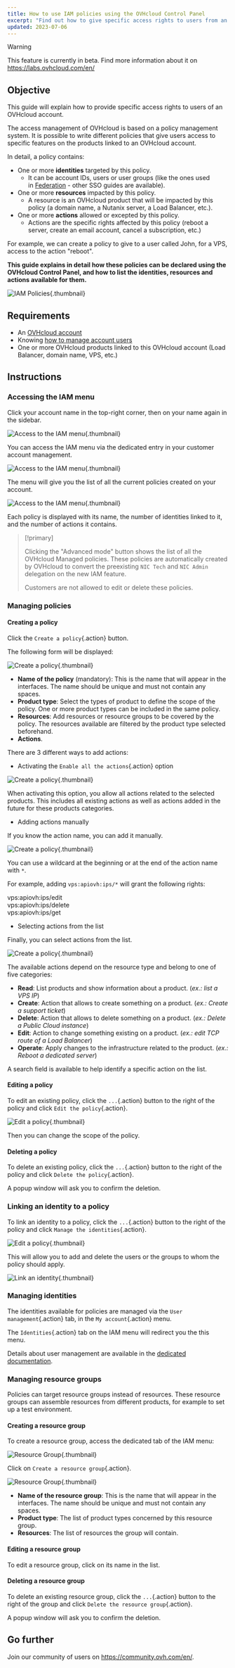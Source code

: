 ```yaml
---
title: How to use IAM policies using the OVHcloud Control Panel
excerpt: "Find out how to give specific access rights to users from an OVHcloud account"
updated: 2023-07-06
---
```


> [!warning]
>
> This feature is currently in beta. Find more information about it on <https://labs.ovhcloud.com/en/>
>

## Objective

This guide will explain how to provide specific access rights to users of an OVHcloud account.

The access management of OVHcloud is based on a policy management system. It is possible to write different policies that give users access to specific features on the products linked to an OVHcloud account.

In detail, a policy contains:

- One or more **identities** targeted by this policy. 
    - It can be account IDs, users or user groups (like the ones used in [Federation](/pages/account/customer/ovhcloud-account-connect-saml-adfs) - other SSO guides are available). 
- One or more **resources** impacted by this policy. 
    - A resource is an OVHcloud product that will be impacted by this policy (a domain name, a Nutanix server, a Load Balancer, etc.).
- One or more **actions** allowed or excepted by this policy.
    - Actions are the specific rights affected by this policy (reboot a server, create an email account, cancel a subscription, etc.)
 
For example, we can create a policy to give to a user called John, for a VPS, access to the action "reboot".

**This guide explains in detail how these policies can be declared using the OVHcloud Control Panel, and how to list the identities, resources and actions available for them.**

![IAM Policies](images/iam_policies.png){.thumbnail}

## Requirements

- An [OVHcloud account](/pages/account/customer/ovhcloud-account-creation)
- Knowing [how to manage account users](/pages/account/customer/ovhcloud-users-management)
- One or more OVHcloud products linked to this OVHcloud account (Load Balancer, domain name, VPS, etc.)

## Instructions

### Accessing the IAM menu

Click your account name in the top-right corner, then on your name again in the sidebar.

![Access to the IAM menu](images/access_to_the_IAM_menu_01.png){.thumbnail}

You can access the IAM menu via the dedicated entry in your customer account management.

![Access to the IAM menu](images/access_to_the_IAM_menu_02.png){.thumbnail}

The menu will give you the list of all the current policies created on your account.

![Access to the IAM menu](images/access_to_the_IAM_menu_03.png){.thumbnail}

Each policy is displayed with its name, the number of identities linked to it, and the number of actions it contains.

> [!primary]
>
> Clicking the "Advanced mode" button shows the list of all the OVHcloud Managed policies. These policies are automatically created by OVHcloud to convert the preexisting `NIC Tech` and `NIC Admin` delegation on the new IAM feature. 
>
> Customers are not allowed to edit or delete these policies.

### Managing policies

#### Creating a policy

Click the `Create a policy`{.action} button.

The following form will be displayed:

![Create a policy](images/create_a_policy_01.png){.thumbnail}

- **Name of the policy** (mandatory): This is the name that will appear in the interfaces. The name should be unique and must not contain any spaces.
- **Product type**: Select the types of product to define the scope of the policy. One or more product types can be included in the same policy.
- **Resources**: Add resources or resource groups to be covered by the policy. The resources available are filtered by the product type selected beforehand.
- **Actions**.

There are 3 different ways to add actions:

- Activating the `Enable all the actions`{.action} option

![Create a policy](images/create_a_policy_02.png){.thumbnail}

When activating this option, you allow all actions related to the selected products. This includes all existing actions as well as actions added in the future for these products categories.

- Adding actions manually

If you know the action name, you can add it manually.

![Create a policy](images/create_a_policy_03.png){.thumbnail}

You can use a wildcard at the beginning or at the end of the action name with `*`.

For example, adding `vps:apiovh:ips/*` will grant the following rights:

vps:apiovh:ips/edit <br>
vps:apiovh:ips/delete <br>
vps:apiovh:ips/get <br>

- Selecting actions from the list

Finally, you can select actions from the list.

![Create a policy](images/create_a_policy_04.png){.thumbnail}

The available actions depend on the resource type and belong to one of five categories:

- **Read**: List products and show information about a product. (*ex.: list a VPS IP*)
- **Create**: Action that allows to create something on a product. (*ex.: Create a support ticket*)
- **Delete**: Action that allows to delete something on a product. (*ex.: Delete a Public Cloud instance*)
- **Edit**: Action to change something existing on a product. (*ex.: edit TCP route of a Load Balancer*)
- **Operate**: Apply changes to the infrastructure related to the product. (*ex.: Reboot a dedicated server*)

A search field is available to help identify a specific action on the list.

#### Editing a policy

To edit an existing policy, click the `...`{.action} button to the right of the policy and click `Edit the policy`{.action}.

![Edit a policy](images/editing_a_policy.png){.thumbnail}

Then you can change the scope of the policy.

#### Deleting a policy

To delete an existing policy, click the `...`{.action} button to the right of the policy and click `Delete the policy`{.action}.

A popup window will ask you to confirm the deletion.

### Linking an identity to a policy

To link an identity to a policy, click the `...`{.action} button to the right of the policy and click `Manage the identities`{.action}.

![Edit a policy](images/editing_a_policy.png){.thumbnail}

This will allow you to add and delete the users or the groups to whom the policy should apply.

![Link an identity](images/link_identity_to_policy.png){.thumbnail}

### Managing identities

The identities available for policies are managed via the `User management`{.action} tab, in the `My account`{.action} menu.

The `Identities`{.action} tab on the IAM menu will redirect you the this menu.

Details about user management are available in the [dedicated documentation](/pages/account/customer/ovhcloud-users-management).

### Managing resource groups

Policies can target resource groups instead of resources. These resource groups can assemble resources from different products, for example to set up a test environment.

#### Creating a resource group

To create a resource group, access the dedicated tab of the IAM menu:

![Resource Group](images/resource_groups.png){.thumbnail}

Click on `Create a resource group`{.action}.

![Resource Group](images/resource_groups_form.png){.thumbnail}

- **Name of the resource group**: This is the name that will appear in the interfaces. The name should be unique and must not contain any spaces.
- **Product type**: The list of product types concerned by this resource group.
- **Resources**: The list of resources the group will contain.

#### Editing a resource group

To edit a resource group, click on its name in the list.

#### Deleting a resource group

To delete an existing resource group, click the `...`{.action} button to the right of the group and click `Delete the resource group`{.action}.

A popup window will ask you to confirm the deletion.

## Go further

Join our community of users on <https://community.ovh.com/en/>.
